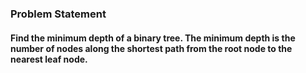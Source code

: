 ### Problem Statement
#### Find the minimum depth of a binary tree. The minimum depth is the number of nodes along the shortest path from the root node to the nearest leaf node.
